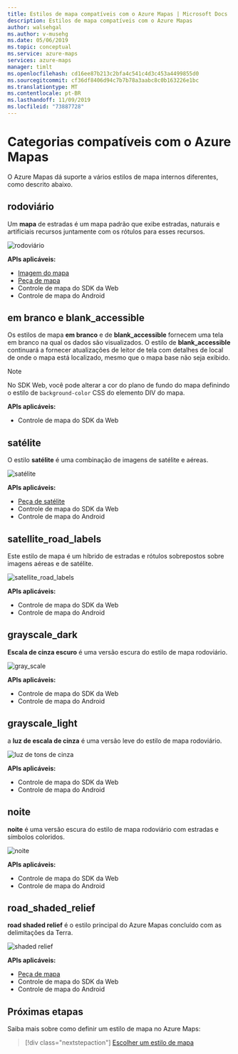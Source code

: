 ```yaml
---
title: Estilos de mapa compatíveis com o Azure Mapas | Microsoft Docs
description: Estilos de mapa compatíveis com o Azure Mapas
author: walsehgal
ms.author: v-musehg
ms.date: 05/06/2019
ms.topic: conceptual
ms.service: azure-maps
services: azure-maps
manager: timlt
ms.openlocfilehash: cd16ee87b213c2bfa4c541c4d3c453a4499855d0
ms.sourcegitcommit: cf36df8406d94c7b7b78a3aabc8c0b163226e1bc
ms.translationtype: MT
ms.contentlocale: pt-BR
ms.lasthandoff: 11/09/2019
ms.locfileid: "73887728"
---
```

# <a name="azure-maps-supported-map-styles"></a>Categorias compatíveis com o Azure Mapas
O Azure Mapas dá suporte a vários estilos de mapa internos diferentes, como descrito abaixo.

## <a name="road"></a>rodoviário
Um **mapa** de estradas é um mapa padrão que exibe estradas, naturais e artificiais recursos juntamente com os rótulos para esses recursos.

![rodoviário](./media/supported-map-styles/road.png)

**APIs aplicáveis:**
* [Imagem do mapa](https://docs.microsoft.com/rest/api/maps/render/getmapimage)
* [Peça de mapa](https://docs.microsoft.com/rest/api/maps/render/getmaptile)
* Controle de mapa do SDK da Web
* Controle de mapa do Android

## <a name="blank-and-blank_accessible"></a>em branco e blank_accessible

Os estilos de mapa **em branco** e de **blank_accessible** fornecem uma tela em branco na qual os dados são visualizados. O estilo de **blank_accessible** continuará a fornecer atualizações de leitor de tela com detalhes de local de onde o mapa está localizado, mesmo que o mapa base não seja exibido.

> [!Note]
> No SDK Web, você pode alterar a cor do plano de fundo do mapa definindo o estilo de `background-color` CSS do elemento DIV do mapa.

**APIs aplicáveis:**
* Controle de mapa do SDK da Web

## <a name="satellite"></a>satélite 
O estilo **satélite** é uma combinação de imagens de satélite e aéreas.

![satélite](./media/supported-map-styles/satellite.png)

**APIs aplicáveis:**
* [Peça de satélite](https://docs.microsoft.com/rest/api/maps/render/getmapimagerytilepreview)
* Controle de mapa do SDK da Web
* Controle de mapa do Android

## <a name="satellite_road_labels"></a>satellite_road_labels
Este estilo de mapa é um híbrido de estradas e rótulos sobrepostos sobre imagens aéreas e de satélite.

![satellite_road_labels](./media/supported-map-styles/satellite_road_labels.png)

**APIs aplicáveis:**
* Controle de mapa do SDK da Web
* Controle de mapa do Android

## <a name="grayscale_dark"></a>grayscale_dark
**Escala de cinza escuro** é uma versão escura do estilo de mapa rodoviário.

![gray_scale](./media/supported-map-styles/grayscale_dark.png)

**APIs aplicáveis:**
* Controle de mapa do SDK da Web 
* Controle de mapa do Android


## <a name="grayscale_light"></a>grayscale_light
a **luz de escala de cinza** é uma versão leve do estilo de mapa rodoviário.

![luz de tons de cinza](./media/supported-map-styles/grayscale_light.png)

**APIs aplicáveis:**
* Controle de mapa do SDK da Web
* Controle de mapa do Android


## <a name="night"></a>noite
**noite** é uma versão escura do estilo de mapa rodoviário com estradas e símbolos coloridos.

![noite](./media/supported-map-styles/night.png)

**APIs aplicáveis:**
* Controle de mapa do SDK da Web
* Controle de mapa do Android

## <a name="road_shaded_relief"></a>road_shaded_relief
**road shaded relief** é o estilo principal do Azure Mapas concluído com as delimitações da Terra.

![shaded relief](./media/supported-map-styles/shaded-relief.png)

**APIs aplicáveis:**
* [Peça de mapa](https://docs.microsoft.com/rest/api/maps/render/getmaptile)
* Controle de mapa do SDK da Web
* Controle de mapa do Android


## <a name="next-steps"></a>Próximas etapas

Saiba mais sobre como definir um estilo de mapa no Azure Maps:

> [!div class="nextstepaction"]
> [Escolher um estilo de mapa](https://docs.microsoft.com/azure/azure-maps/choose-map-style)